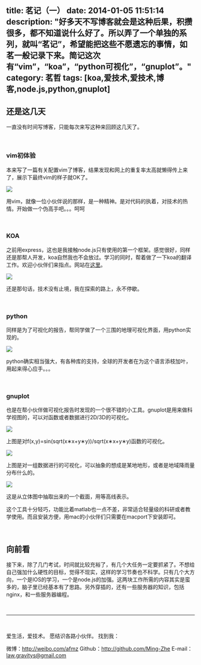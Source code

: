 title: 茗记（一）
date: 2014-01-05 11:51:14
description: "好多天不写博客就会是这种后果，积攒很多，都不知道说什么好了。所以弄了一个单独的系列，就叫“茗记”，希望能把这些不愿遗忘的事情，如茗一般记录下来。简记这次有“vim”，“koa”，“python可视化”，“gnuplot”。"
category: 茗哲
tags: [koa,爱技术,爱技术,博客,node.js,python,gnuplot]
---

## 还是这几天

一直没有时间写博客，只能每次来写这种来回顾这几天了。

<br/>

### vim初体验

本来写了一篇有关配置vim了博客，结果发现和网上的重复率太高就懒得传上来了，展示下最终vim的样子就OK了。

![](http://farm8.staticflickr.com/7421/11766209525_3962d26ddc_b.jpg)

用vim，就像一位小伙伴说的那样，是一种精神。是对代码的执着，对技术的热情。开始做一个伪高手吧。。。呵呵

<br/>

### KOA

之前用express，这也是我接触node.js只有使用的第一个框架。感觉很好，同样还是那帮人开发，koa自然我也不会放过。学习的同时，帮着做了一下koa的翻译工作。欢迎小伙伴们来指点。网站在[这里](http://koajs.cn/)。

![](http://farm6.staticflickr.com/5515/11766973946_a25cf53eb8_b.jpg)

还是那句话，技术没有止境，我在探索的路上，永不停歇。

<br/>

### python

同样是为了可视化的报告，帮同学做了一个三围的地理可视化界面，用python实现的。

![](http://farm8.staticflickr.com/7328/11766211095_ffc5d3549d_b.jpg)

python确实相当强大，有各种库的支持，全球的开发者在为这个语言添枝加叶，用起来得心应手。。。

<br/>

### gnuplot

也是在帮小伙伴做可视化报告时发现的一个很不错的小工具。gnuplot是用来做科学视图的，可以对函数或者数据进行2D/3D的可视化。

![](http://farm3.staticflickr.com/2840/11766975286_b9e0b28f9c_b.jpg)

上图是对f(x,y)=sin(sqrt(x∗x+y∗y))/sqrt(x∗x+y∗y)函数的可视化。

![](http://farm4.staticflickr.com/3716/11766617794_08d24c7d39_b.jpg)

上图是对一组数据进行的可视化，可以抽象的想成是某地地形，或者是地域降雨量分布什么的。

![](http://farm8.staticflickr.com/7426/11766465883_8db70276b8_b.jpg)

这是从立体图中抽取出来的一个截面，用等高线表示。

这个工具十分轻巧，功能比着matlab也一点不差，非常适合轻量级的科研或者教学使用。而且安装方便，用mac的小伙伴们只需要在macport下安装即可。

<br/>

## 向前看

接下来，除了几门考试，时间就比较充裕了，有几个大任务一定要抓紧了。不想给自己强加什么硬性的目标，觉得不现实，这样的学习节奏也不科学。只有几个大方向，一个是IOS的学习，一个是node.js的加强。这两块工作所需的内容其实是蛮多的，脑子里已经基本有了思路。另外穿插的，还有一些服务器的知识，包括nginx，和一些服务器编程。


<br/>

***

<br/>

爱生活，爱技术。
愿结识各路小伙伴。
找到我：

微博：http://weibo.com/afmz
Github：http://github.com/Ming-Zhe
E-mail：law.gravitys@gmail.com 